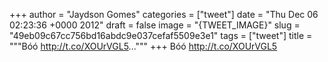 
+++
author = "Jaydson Gomes"
categories = ["tweet"]
date = "Thu Dec 06 02:23:36 +0000 2012"
draft = false
image = "{TWEET_IMAGE}"
slug = "49eb09c67cc756bd16abdc9e037cefaf5509e3e1"
tags = ["tweet"]
title = """Bóó http://t.co/XOUrVGL5..."""
+++
Bóó http://t.co/XOUrVGL5
